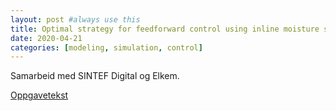 ```yaml
---
layout: post #always use this
title: Optimal strategy for feedforward control using inline moisture sensors for raw materials in silicon production #This becomes the title of the page
date: 2020-04-21
categories: [modeling, simulation, control]
---
```


Samarbeid med SINTEF Digital og Elkem.

[Oppgavetekst](../assets/ElkemOppgave.pdf)

